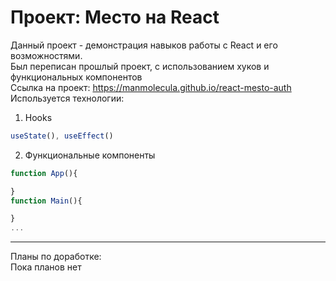 # Проект: Место на React

Данный проект - демонстрация навыков работы с React и его возможностями.\
Был переписан прошлый проект, с использованием хуков и функциональных компонентов \
Ссылка на проект: https://manmolecula.github.io/react-mesto-auth \
Используется технологии:
1. Hooks
```jsx
useState(), useEffect()
```
2. Функциональные компоненты
```jsx
function App(){

}
function Main(){

}
...
```
------------------------------------------------------------------------
Планы по доработке:\
Пока планов нет
